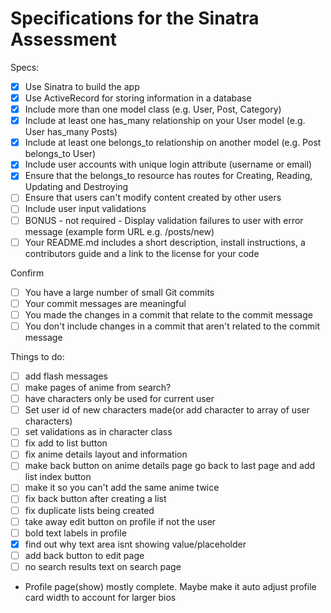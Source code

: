 # Specifications for the Sinatra Assessment

Specs:
- [x] Use Sinatra to build the app
- [x] Use ActiveRecord for storing information in a database
- [x] Include more than one model class (e.g. User, Post, Category)
- [x] Include at least one has_many relationship on your User model (e.g. User has_many Posts)
- [x] Include at least one belongs_to relationship on another model (e.g. Post belongs_to User)
- [x] Include user accounts with unique login attribute (username or email)
- [X] Ensure that the belongs_to resource has routes for Creating, Reading, Updating and Destroying
- [ ] Ensure that users can't modify content created by other users
- [ ] Include user input validations
- [ ] BONUS - not required - Display validation failures to user with error message (example form URL e.g. /posts/new)
- [ ] Your README.md includes a short description, install instructions, a contributors guide and a link to the license for your code

Confirm
- [ ] You have a large number of small Git commits
- [ ] Your commit messages are meaningful
- [ ] You made the changes in a commit that relate to the commit message
- [ ] You don't include changes in a commit that aren't related to the commit message

Things to do:
- [ ] add flash messages
- [ ] make pages of anime from search?
- [ ] have characters only be used for current user
- [ ] Set user id of new characters made(or add character to array of user characters)
- [ ] set validations as in character class
- [ ] fix add to list button
- [ ] fix anime details layout and information
- [ ] make back button on anime details page go back to last page and add list index button
- [ ] make it so you can't add the same anime twice
- [ ] fix back button after creating a list
- [ ] fix duplicate lists being created
- [ ] take away edit button on profile if not the user
- [ ] bold text labels in profile
- [x] find out why text area isnt showing value/placeholder
- [ ] add back button to edit page
- [ ] no search results text on search page

- Profile page(show) mostly complete. Maybe make it auto adjust profile card width to account for larger bios



